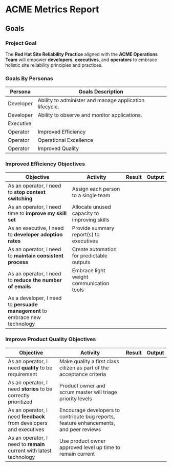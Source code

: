 # ACME Metrics Report

## Goals

### Project Goal

The **Red Hat Site Reliability Practice** aligned with the **ACME Operations Team** will empower **developers**, 
**executives**, and **operators** to embrace holistic site reliability principles and practices.

### Goals By Personas

| Persona    | Goals  Description |
|------------|-------------------|
| Developer | Ability to administer and manage application lifecycle. |
| Developer | Ability to observe and monitor applications.          |
| Executive |             |
| Operator  | Improved Efficiency  |
| Operator  | Operational Excellence |
| Operator  | Improved Quality |

### Improved Efficiency Objectives

| Objective                                                                    | Activity                          | Result  | Output |
|  --------------------------------------------------------------------------- | --------------------------------- | ------- | ------ | 
| As an operator, I need to **stop context switching**                         | Assign each person to a single team |  | |
| As an operator, I need time to **improve my skill set**                      | Allocate unused capacity to improving skills | | |
| As an executive, I need to **developer adoption rates**                      | Provide summary report(s) to executives  | | |
| As an operator, I need to **maintain consistent process**                    | Create automation for predictable outputs | | |
| As an operator, I need to **reduce the number of emails**                    | Embrace light weight communication tools | | |
| As a developer, I need to **persuade management** to embrace new technology  | | |

### Improve Product Quality Objectives

| Objective                                                            | Activity                          | Result  | Output |
| -------------------------------------------------------------------- | --------------------------------- | ------- | ------ | 
| As an operator, I need **quality** to be requirement                 | Make quality a first class citizen as part of the acceptance criteria | |
| As an operator, I need **stories** to be correctly prioritized       | Product owner and scrum master will triage priority levels | | 
| As an operator, I need **feedback** from developers and executives   | Encourage developers to contribute bug reports, feature enhancements, and peer reviews | |
| As an operator, I need to **remain** current with latest technology  | Use product owner approved level up time to remain current | |